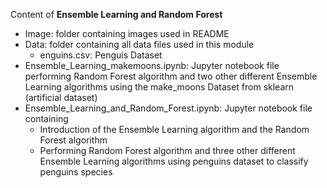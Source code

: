 Content of **Ensemble Learning and Random Forest**

* Image: folder containing images used in README
* Data: folder containing all data files used in this module
  * enguins.csv: Penguis Dataset
* Ensemble_Learning_makemoons.ipynb: Jupyter notebook file performing Random Forest algorithm and two other different Ensemble Learning algorithms using the make_moons Dataset from sklearn (artificial dataset)
* Ensemble_Learning_and_Random_Forest.ipynb: Jupyter notebook file containing
  * Introduction of the Ensemble Learning algorithm and the Random Forest algorithm
  * Performing Random Forest algorithm and three other different Ensemble Learning algorithms using penguins dataset to classify penguins species
